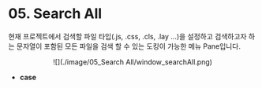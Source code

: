 # 05. Search All  
현재 프로젝트에서 검색할 파일 타입(.js, .css, .cls, .lay …)을 설정하고 검색하고자 하는 문자열이 포함된 모든 파일을 검색 할 수 있는 도킹이 가능한 메뉴 Pane입니다.  

<center>
![](./image/05_Search All/window_searchAll.png) 
</center>

* **case**